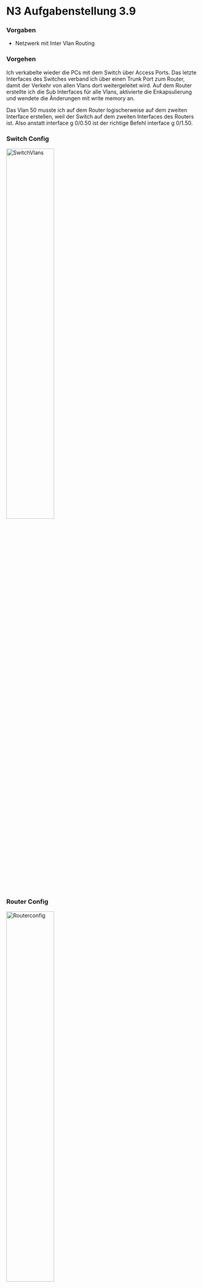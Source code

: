# N3 Aufgabenstellung 3.9

### Vorgaben 
- Netzwerk mit Inter Vlan Routing

### Vorgehen

Ich verkabelte wieder die PCs mit dem Switch über Access Ports. Das letzte Interfaces des Switches verband ich über einen Trunk Port zum Router, damit der Verkehr von allen Vlans dort weitergeleitet wird. Auf dem Router erstellte ich die Sub Interfaces für alle Vlans, aktivierte die Enkapsulierung und wendete die Änderungen mit write memory an. 

Das Vlan 50 musste ich auf dem Router logischerweise auf dem zweiten Interface erstellen, weil der Switch auf dem zweiten Interfaces des Routers ist. Also anstatt interface g 0/0.50 ist der richtige Befehl interface g 0/1.50. 

### Switch Config

<img width=50% height=50% alt="SwitchVlans" src="">

### Router Config

<img width=50% height=50% alt="Routerconfig" src="">

### Fazit

Zusammenfassend kann ich sagen, dass ich verstanden habe wie Vlans funktionieren. Dennoch verstehe ich nicht wie man Inter Vlan Routing aktiviert oder deaktiviert. In der Übung 3.8 musste man das Netzwerk ohne Inter Vlan Routing erstellen und hier bei 3.9 mit. Die Herangehensweise der beiden Übungen war genau gleich. Das heisst ich habe hier bei 3.9 genau das gleiche wie auf 3.8 gemacht. 
